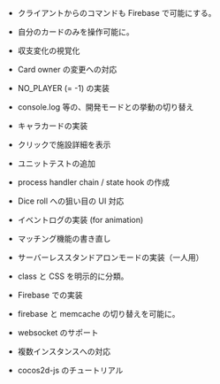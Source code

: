 * クライアントからのコマンドも Firebase で可能にする。
* 自分のカードのみを操作可能に。
* 収支変化の視覚化

* Card owner の変更への対応
* NO_PLAYER (= -1) の実装
* console.log 等の、開発モードとの挙動の切り替え
* キャラカードの実装
* クリックで施設詳細を表示
* ユニットテストの追加
* process handler chain / state hook の作成
* Dice roll への狙い目の UI 対応
* イベントログの実装 (for animation)
* マッチング機能の書き直し
* サーバーレススタンドアロンモードの実装（一人用）
* class と CSS を明示的に分類。

* Firebase での実装
* firebase と memcache の切り替えを可能に。
* websocket のサポート

* 複数インスタンスへの対応
* cocos2d-js のチュートリアル
